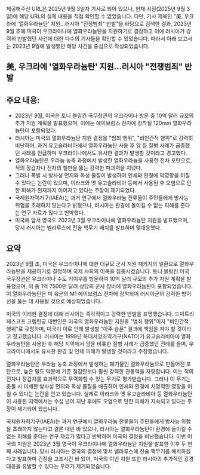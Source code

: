 제공해주신 URL은 2025년 9월 3일자 기사로 되어 있으나, 현재 시점(2025년 9월 3일)에 해당 URL의 실제 내용을 직접 확인할 수 없었습니다. 다만, 기사 제목인 "美, 우크라에 '열화우라늄탄' 지원…러시아 "전쟁범죄" 반발"을 바탕으로 검색한 결과, 2023년 9월 초에 미국이 우크라이나에 열화우라늄탄을 지원하기로 결정하고 이에 러시아가 강력히 반발했던 사건에 대한 다수의 기사들을 확인할 수 있었습니다. 따라서 아래 보고서는 2023년 9월에 발생했던 해당 사건을 중심으로 작성되었습니다.

## 美, 우크라에 '열화우라늄탄' 지원…러시아 "전쟁범죄" 반발

## 주요 내용:
*   2023년 9월, 미국은 토니 블링컨 국무장관의 우크라이나 방문 중 10억 달러 규모의 추가 지원 계획을 발표했으며, 이에는 에이브럼스 전차에 장착될 120mm 열화우라늄탄이 포함되었다.
*   러시아는 미국의 열화우라늄탄 지원 결정을 "범죄 행위", "비인간적 행위"로 강력히 비난하며, 과거 유고슬라비아에서 열화우라늄탄 사용 후 암 등 질병 사례가 급증했던 사례를 언급하며 우크라이나에서도 유사한 결과가 발생할 것이라고 경고했다.
*   열화우라늄탄은 우라늄 농축 과정에서 발생한 열화우라늄을 사용한 전차 포탄으로, 적의 장갑차나 전차의 철판을 뚫는 강력한 파괴력을 지녔다.
*   그러나 폭발 시 방사성 먼지와 독성 물질이 발생하여 인체와 환경에 악영향을 미칠 수 있다는 논란이 있으며, 이라크와 옛 유고슬라비아 등에서 사용된 후 오염으로 인한 피해가 현재까지 이어지고 있다는 주장이 제기되었다.
*   국제원자력기구(IAEA)는 과거 연구에서 열화우라늄 잔류물이 주민들에게 방사능 위험을 초래하지 않는다고 밝혔으나, 러시아는 환경에 돌이킬 수 없는 피해를 준다는 연구 자료가 많다고 반박했다.
*   미국에 앞서 영국도 2023년 3월 우크라이나에 열화우라늄탄 지원을 발표했으며, 당시 러시아는 벨라루스에 전술 핵무기 배치를 발표하며 맞대응했다.

## 요약

2023년 9월 초, 미국은 우크라이나에 대한 대규모 군사 지원 패키지의 일환으로 열화우라늄탄을 제공하기로 결정하며 국제 사회의 이목을 집중시켰습니다. 토니 블링컨 미국 국무장관은 우크라이나 수도 키이우를 방문하여 10억 달러 규모의 추가 지원 계획을 발표했으며, 이 중 1억 7500만 달러 상당의 군사 장비에 열화우라늄탄이 포함되었습니다. 이 열화우라늄탄은 미 육군의 M1 에이브럼스 전차에 장착되어 러시아군의 강력한 방어선을 뚫는 데 사용될 것으로 예상되었습니다.

미국의 이러한 결정에 대해 러시아는 즉각적이고 강력한 반발을 표명했습니다. 드미트리 페스코프 크렘린궁 대변인은 미국의 열화우라늄탄 지원을 "범죄 행위"이자 "비인간적 행위"로 규정하며, 미국이 이로 인해 발생할 "아주 슬픈" 결과에 책임을 져야 할 것이라고 경고했습니다. 러시아는 1999년 북대서양조약기구(NATO)가 유고슬라비아에 열화우라늄탄을 사용한 후 해당 지역에서 암을 비롯한 질병 사례가 급증했던 전례를 들며, 우크라이나에서도 유사한 환경 및 인체 피해가 발생할 것이라고 주장했습니다.

열화우라늄탄은 우라늄 농축 과정에서 발생하는 폐기물인 열화우라늄으로 만들어진 포탄으로, 높은 밀도 덕분에 기존 철갑탄보다 훨씬 강력한 관통력을 자랑합니다. 이는 적의 전차나 장갑차를 효과적으로 무력화할 수 있는 무기로 평가받습니다. 그러나 이 무기는 충돌 시 미세한 방사성 먼지와 독성 물질을 배출하여 인체와 환경에 치명적인 영향을 미칠 수 있다는 논란을 안고 있습니다. 실제로 이라크와 옛 유고슬라비아 등 열화우라늄탄이 사용된 지역에서는 수십 년이 지난 후에도 오염으로 인한 피해가 지속되고 있다는 주장이 제기되어 왔습니다.

국제원자력기구(IAEA)는 과거 연구에서 열화우라늄 잔류물이 주민들에게 방사능 위험을 초래하지 않는다고 결론 내린 바 있으나, 러시아는 열화우라늄탄이 환경에 돌이킬 수 없는 피해를 준다는 연구 자료가 많다고 반박하며 미국의 결정을 비난했습니다. 이번 미국의 지원은 2023년 3월 영국이 우크라이나에 열화우라늄탄 지원을 발표한 이후 두 번째 사례입니다. 당시 러시아는 영국의 결정에 맞서 벨라루스에 전술 핵무기를 배치하겠다고 발표하며 긴장을 고조시킨 바 있어, 미국의 이번 지원 또한 러시아의 추가적인 강경 대응을 유발할 수 있다는 우려가 제기되었습니다.